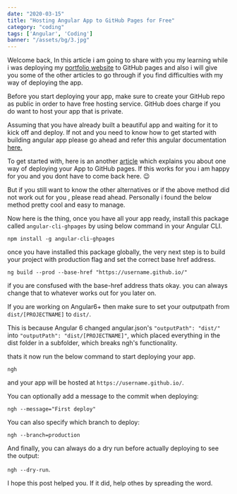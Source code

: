 ```yaml
---
date: "2020-03-15"
title: "Hosting Angular App to GitHub Pages for Free"
category: "coding"
tags: ['Angular', 'Coding']
banner: "/assets/bg/3.jpg"
---
```


Welcome back, In this article i am going to share with you my learning while i was deploying my <a href="http://masoodbinmohammad.github.io">portfolio website</a> to GitHub pages and also i will give you some of the other articles to go through if you find difficulties with my way of deploying the app.

Before you start deploying your app, make sure to create your GitHub repo as public in order to have free hosting service. GitHub does charge if you do want to host your app that is private.

 Assuming that you have already built a beautiful app and waiting for it to kick off and deploy. If not and you need to know how to get started with building angular app please go ahead and refer this angular documentation <a href="https://angular.io/guide/setup-local"> here.</a>

 To get started with, here is an another <a href="https://dzone.com/articles/deploy-angular-app-on-github-pages">article</a> which explains you about one way of deploying your App to GitHub pages. If this works for you i am happy for you and you dont have to come back here. 😉

 But if you still want to know the other alternatives or if the above method did not work out for you , please read ahead. Personally i found the below method pretty cool and easy to manage.

 Now here is the thing, once you have all your app ready, install this package called  `angular-cli-ghpages` by using below command in your Angular CLI.

 ```npm install -g angular-cli-ghpages```

once you have installed this package globally, the very next step is to build your project  with production flag and set the correct base href address.

```ng build --prod --base-href "https://username.github.io/"```

if you are consfused with the base-href address thats okay. you can always change that to whatever works out for you later on.

If you are working on Angular6+ then make sure to set your outputpath from `dist/[PROJECTNAME]` to `dist/`. 

This is because Angular 6 changed angular.json's ```"outputPath": "dist/"``` into ```"outputPath": "dist/[PROJECTNAME]"```, which placed everything in the dist folder in a subfolder, which breaks ngh's functionality.

thats it now run the below command to start deploying your app.

```ngh``` 

and your app will be hosted at ``https://username.github.io/``.

You can optionally add a message to the commit when deploying:

```ngh --message="First deploy"```

You can also specify which branch to deploy:

```ngh --branch=production```

And finally, you can always do a dry run before actually deploying to see the output:

```ngh --dry-run```.

I hope this post helped you. If it did, help othes by spreading the word.


